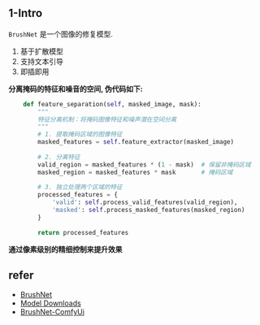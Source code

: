 
## 1-Intro

`BrushNet` 是一个图像的修复模型. 

1. 基于扩散模型
2. 支持文本引导
3. 即插即用

**分离掩码的特征和噪音的空间, 伪代码如下:**

```python
    def feature_separation(self, masked_image, mask):
        """
        特征分离机制：将掩码图像特征和噪声潜在空间分离
        """
        # 1. 提取掩码区域的图像特征
        masked_features = self.feature_extractor(masked_image)
        
        # 2. 分离特征
        valid_region = masked_features * (1 - mask)  # 保留非掩码区域
        masked_region = masked_features * mask       # 掩码区域
        
        # 3. 独立处理两个区域的特征
        processed_features = {
            'valid': self.process_valid_features(valid_region),
            'masked': self.process_masked_features(masked_region)
        }
        
        return processed_features
```


**通过像素级别的精细控制来提升效果**

## refer

- [BrushNet](https://github.com/TencentARC/BrushNet)
- [Model Downloads](https://drive.google.com/drive/folders/1fqmS1CEOvXCxNWFrsSYd_jHYXxrydh1n)
- [BrushNet-ComfyUi](https://github.com/nullquant/ComfyUI-BrushNet)